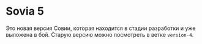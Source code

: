 Sovia 5
=======

Это новая версия Совии, которая находится в стадии разработки и уже выложена
в бой. Старую версию можно посмотреть в ветке `version-4`.

